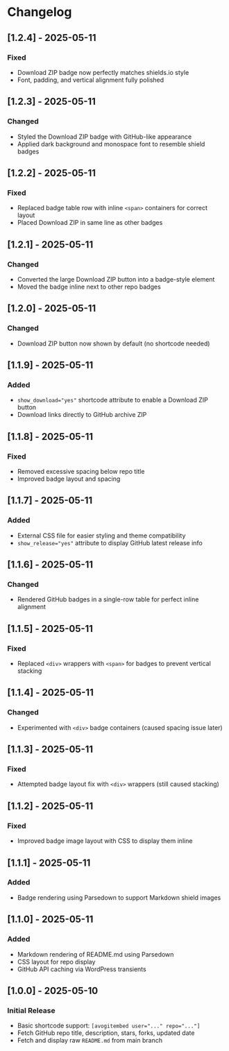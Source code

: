 # Changelog

## [1.2.4] - 2025-05-11
### Fixed
- Download ZIP badge now perfectly matches shields.io style
- Font, padding, and vertical alignment fully polished

## [1.2.3] - 2025-05-11
### Changed
- Styled the Download ZIP badge with GitHub-like appearance
- Applied dark background and monospace font to resemble shield badges

## [1.2.2] - 2025-05-11
### Fixed
- Replaced badge table row with inline `<span>` containers for correct layout
- Placed Download ZIP in same line as other badges

## [1.2.1] - 2025-05-11
### Changed
- Converted the large Download ZIP button into a badge-style element
- Moved the badge inline next to other repo badges

## [1.2.0] - 2025-05-11
### Changed
- Download ZIP button now shown by default (no shortcode needed)

## [1.1.9] - 2025-05-11
### Added
- `show_download="yes"` shortcode attribute to enable a Download ZIP button
- Download links directly to GitHub archive ZIP

## [1.1.8] - 2025-05-11
### Fixed
- Removed excessive spacing below repo title
- Improved badge layout and spacing

## [1.1.7] - 2025-05-11
### Added
- External CSS file for easier styling and theme compatibility
- `show_release="yes"` attribute to display GitHub latest release info

## [1.1.6] - 2025-05-11
### Changed
- Rendered GitHub badges in a single-row table for perfect inline alignment

## [1.1.5] - 2025-05-11
### Fixed
- Replaced `<div>` wrappers with `<span>` for badges to prevent vertical stacking

## [1.1.4] - 2025-05-11
### Changed
- Experimented with `<div>` badge containers (caused spacing issue later)

## [1.1.3] - 2025-05-11
### Fixed
- Attempted badge layout fix with `<div>` wrappers (still caused stacking)

## [1.1.2] - 2025-05-11
### Fixed
- Improved badge image layout with CSS to display them inline

## [1.1.1] - 2025-05-11
### Added
- Badge rendering using Parsedown to support Markdown shield images

## [1.1.0] - 2025-05-11
### Added
- Markdown rendering of README.md using Parsedown
- CSS layout for repo display
- GitHub API caching via WordPress transients

## [1.0.0] - 2025-05-10
### Initial Release
- Basic shortcode support: `[avogitembed user="..." repo="..."]`
- Fetch GitHub repo title, description, stars, forks, updated date
- Fetch and display raw `README.md` from main branch

